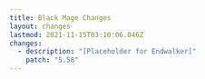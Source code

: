 ```yaml
---
title: Black Mage Changes
layout: changes
lastmod: 2021-11-15T03:10:06.046Z
changes:
  - description: "[Placeholder for Endwalker]"
    patch: "5.58"
---
```

